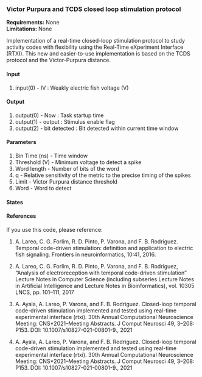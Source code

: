 ### Victor Purpura and TCDS closed loop stimulation protocol

**Requirements:** None  
**Limitations:** None  


<!--start-->
Implementation of a real-time closed-loop stimulation protocol to study activity codes with flexibility using the Real-Time eXperiment Interface (RTXI). This new and easier-to-use implementation is based on the TCDS protocol and the Victor-Purpura distance.
<!--end-->

#### Input
1. input(0) - IV : Weakly electric fish voltage (V)

#### Output
1. output(0) - Now : Task startup time
2. output(1) - output : Stimulus enable flag
3. output(2) - bit detected : Bit detected within current time window

#### Parameters
1. Bin Time (ns) - Time window
2. Threshold (V) - Minimum voltage to detect a spike
3. Word length - Number of bits of the word
4. q - Relative sensitivity of the metric to the precise timing of the spikes
5. Limit - Victor Purpura distance threshold
6. Word - Word to detect

#### States

#### References

If you use this code, please reference:

1. A. Lareo, C. G. Forlim, R. D. Pinto, P. Varona, and F. B. Rodriguez. Temporal code-driven stimulation: definition and application to electric fish signaling. Frontiers in neuroinformatics, 10:41, 2016.

2. A. Lareo, C. G. Forlim, R. D. Pinto, P. Varona, and F. B. Rodríguez, “Analysis of electroreception with temporal code-driven stimulation” Lecture Notes in Computer Science (including subseries Lecture Notes in Artificial Intelligence and Lecture Notes in Bioinformatics), vol. 10305 LNCS, pp. 101–111, 2017

3. A. Ayala, A. Lareo, P. Varona, and F. B. Rodriguez. Closed-loop temporal code-driven stimulation implemented and tested using real-time experimental interface (rtxi). 30th Annual Computational Neuroscience Meeting: CNS*2021–Meeting Abstracts. J Comput Neurosci 49, 3–208: P153. DOI: 10.1007/s10827-021-00801-9., 2021

4. A. Ayala, A. Lareo, P. Varona, and F. B. Rodriguez. Closed-loop temporal code-driven stimulation implemented and tested using real-time experimental interface (rtxi). 30th Annual Computational Neuroscience Meeting: CNS*2021–Meeting Abstracts. J Comput Neurosci 49, 3–208: P153. DOI: 10.1007/s10827-021-00801-9., 2021
